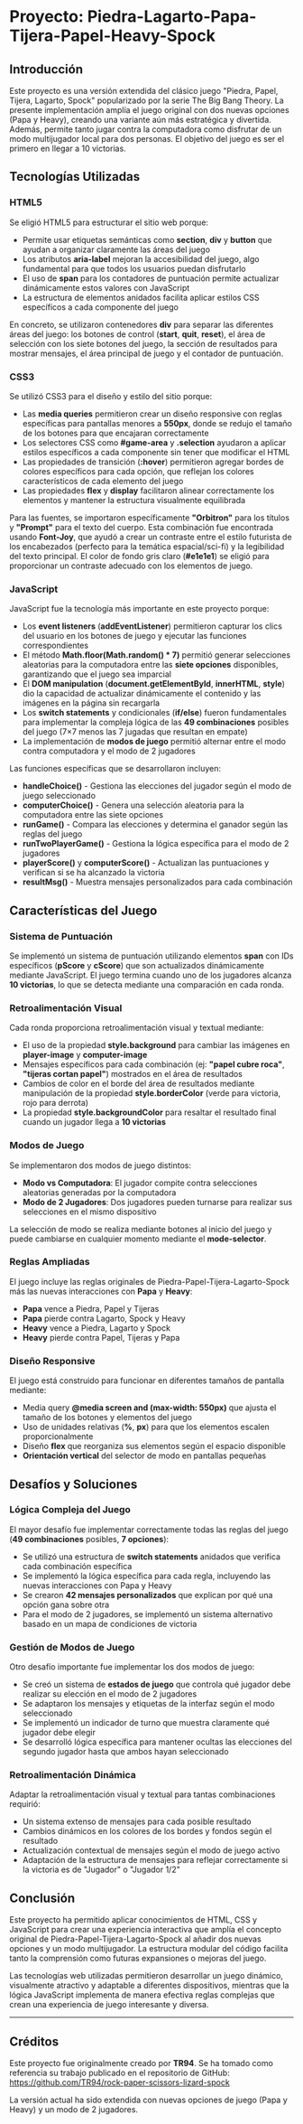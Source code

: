 # Proyecto: Piedra-Lagarto-Papa-Tijera-Papel-Heavy-Spock

## Introducción
Este proyecto es una versión extendida del clásico juego "Piedra, Papel, Tijera, Lagarto, Spock" popularizado por la serie The Big Bang Theory. La presente implementación amplía el juego original con dos nuevas opciones (Papa y Heavy), creando una variante aún más estratégica y divertida. Además, permite tanto jugar contra la computadora como disfrutar de un modo multijugador local para dos personas. El objetivo del juego es ser el primero en llegar a 10 victorias.

## Tecnologías Utilizadas

### HTML5
Se eligió HTML5 para estructurar el sitio web porque:
- Permite usar etiquetas semánticas como **section**, **div** y **button** que ayudan a organizar claramente las áreas del juego
- Los atributos **aria-label** mejoran la accesibilidad del juego, algo fundamental para que todos los usuarios puedan disfrutarlo
- El uso de **span** para los contadores de puntuación permite actualizar dinámicamente estos valores con JavaScript
- La estructura de elementos anidados facilita aplicar estilos CSS específicos a cada componente del juego

En concreto, se utilizaron contenedores **div** para separar las diferentes áreas del juego: los botones de control (**start**, **quit**, **reset**), el área de selección con los siete botones del juego, la sección de resultados para mostrar mensajes, el área principal de juego y el contador de puntuación.

### CSS3
Se utilizó CSS3 para el diseño y estilo del sitio porque:
- Las **media queries** permitieron crear un diseño responsive con reglas específicas para pantallas menores a **550px**, donde se redujo el tamaño de los botones para que encajaran correctamente
- Los selectores CSS como **#game-area** y **.selection** ayudaron a aplicar estilos específicos a cada componente sin tener que modificar el HTML
- Las propiedades de transición (**:hover**) permitieron agregar bordes de colores específicos para cada opción, que reflejan los colores característicos de cada elemento del juego
- Las propiedades **flex** y **display** facilitaron alinear correctamente los elementos y mantener la estructura visualmente equilibrada

Para las fuentes, se importaron específicamente **"Orbitron"** para los títulos y **"Prompt"** para el texto del cuerpo. Esta combinación fue encontrada usando **Font-Joy**, que ayudó a crear un contraste entre el estilo futurista de los encabezados (perfecto para la temática espacial/sci-fi) y la legibilidad del texto principal. El color de fondo gris claro (**#e1e1e1**) se eligió para proporcionar un contraste adecuado con los elementos de juego.

### JavaScript
JavaScript fue la tecnología más importante en este proyecto porque:
- Los **event listeners** (**addEventListener**) permitieron capturar los clics del usuario en los botones de juego y ejecutar las funciones correspondientes
- El método **Math.floor(Math.random() * 7)** permitió generar selecciones aleatorias para la computadora entre las **siete opciones** disponibles, garantizando que el juego sea imparcial
- El **DOM manipulation** (**document.getElementById**, **innerHTML**, **style**) dio la capacidad de actualizar dinámicamente el contenido y las imágenes en la página sin recargarla
- Los **switch statements** y condicionales (**if/else**) fueron fundamentales para implementar la compleja lógica de las **49 combinaciones** posibles del juego (7×7 menos las 7 jugadas que resultan en empate)
- La implementación de **modos de juego** permitió alternar entre el modo contra computadora y el modo de 2 jugadores

Las funciones específicas que se desarrollaron incluyen:
- **handleChoice()** - Gestiona las elecciones del jugador según el modo de juego seleccionado
- **computerChoice()** - Genera una selección aleatoria para la computadora entre las siete opciones
- **runGame()** - Compara las elecciones y determina el ganador según las reglas del juego
- **runTwoPlayerGame()** - Gestiona la lógica específica para el modo de 2 jugadores
- **playerScore()** y **computerScore()** - Actualizan las puntuaciones y verifican si se ha alcanzado la victoria
- **resultMsg()** - Muestra mensajes personalizados para cada combinación

## Características del Juego

### Sistema de Puntuación
Se implementó un sistema de puntuación utilizando elementos **span** con IDs específicos (**pScore** y **cScore**) que son actualizados dinámicamente mediante JavaScript. El juego termina cuando uno de los jugadores alcanza **10 victorias**, lo que se detecta mediante una comparación en cada ronda.

### Retroalimentación Visual
Cada ronda proporciona retroalimentación visual y textual mediante:
- El uso de la propiedad **style.background** para cambiar las imágenes en **player-image** y **computer-image**
- Mensajes específicos para cada combinación (ej: **"papel cubre roca"**, **"tijeras cortan papel"**) mostrados en el área de resultados
- Cambios de color en el borde del área de resultados mediante manipulación de la propiedad **style.borderColor** (verde para victoria, rojo para derrota)
- La propiedad **style.backgroundColor** para resaltar el resultado final cuando un jugador llega a **10 victorias**

### Modos de Juego
Se implementaron dos modos de juego distintos:
- **Modo vs Computadora**: El jugador compite contra selecciones aleatorias generadas por la computadora
- **Modo de 2 Jugadores**: Dos jugadores pueden turnarse para realizar sus selecciones en el mismo dispositivo

La selección de modo se realiza mediante botones al inicio del juego y puede cambiarse en cualquier momento mediante el **mode-selector**.

### Reglas Ampliadas
El juego incluye las reglas originales de Piedra-Papel-Tijera-Lagarto-Spock más las nuevas interacciones con **Papa** y **Heavy**:
- **Papa** vence a Piedra, Papel y Tijeras
- **Papa** pierde contra Lagarto, Spock y Heavy
- **Heavy** vence a Piedra, Lagarto y Spock
- **Heavy** pierde contra Papel, Tijeras y Papa

### Diseño Responsive
El juego está construido para funcionar en diferentes tamaños de pantalla mediante:
- Media query **@media screen and (max-width: 550px)** que ajusta el tamaño de los botones y elementos del juego
- Uso de unidades relativas (**%**, **px**) para que los elementos escalen proporcionalmente
- Diseño **flex** que reorganiza sus elementos según el espacio disponible
- **Orientación vertical** del selector de modo en pantallas pequeñas

## Desafíos y Soluciones

### Lógica Compleja del Juego
El mayor desafío fue implementar correctamente todas las reglas del juego (**49 combinaciones** posibles, **7 opciones**):
- Se utilizó una estructura de **switch statements** anidados que verifica cada combinación específica
- Se implementó la lógica específica para cada regla, incluyendo las nuevas interacciones con Papa y Heavy
- Se crearon **42 mensajes personalizados** que explican por qué una opción gana sobre otra
- Para el modo de 2 jugadores, se implementó un sistema alternativo basado en un mapa de condiciones de victoria

### Gestión de Modos de Juego
Otro desafío importante fue implementar los dos modos de juego:
- Se creó un sistema de **estados de juego** que controla qué jugador debe realizar su elección en el modo de 2 jugadores
- Se adaptaron los mensajes y etiquetas de la interfaz según el modo seleccionado
- Se implementó un indicador de turno que muestra claramente qué jugador debe elegir
- Se desarrolló lógica específica para mantener ocultas las elecciones del segundo jugador hasta que ambos hayan seleccionado

### Retroalimentación Dinámica
Adaptar la retroalimentación visual y textual para tantas combinaciones requirió:
- Un sistema extenso de mensajes para cada posible resultado
- Cambios dinámicos en los colores de los bordes y fondos según el resultado
- Actualización contextual de mensajes según el modo de juego activo
- Adaptación de la estructura de mensajes para reflejar correctamente si la victoria es de "Jugador" o "Jugador 1/2"

## Conclusión
Este proyecto ha permitido aplicar conocimientos de HTML, CSS y JavaScript para crear una experiencia interactiva que amplía el concepto original de Piedra-Papel-Tijera-Lagarto-Spock al añadir dos nuevas opciones y un modo multijugador. La estructura modular del código facilita tanto la comprensión como futuras expansiones o mejoras del juego.

Las tecnologías web utilizadas permitieron desarrollar un juego dinámico, visualmente atractivo y adaptable a diferentes dispositivos, mientras que la lógica JavaScript implementa de manera efectiva reglas complejas que crean una experiencia de juego interesante y diversa.

---

## Créditos
Este proyecto fue originalmente creado por **TR94**. Se ha tomado como referencia su trabajo publicado en el repositorio de GitHub: https://github.com/TR94/rock-paper-scissors-lizard-spock

La versión actual ha sido extendida con nuevas opciones de juego (Papa y Heavy) y un modo de 2 jugadores.
